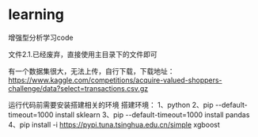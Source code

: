 # learning
增强型分析学习code

文件2.1.已经废弃，直接使用主目录下的文件即可

有一个数据集很大，无法上传，自行下载，下载地址：https://www.kaggle.com/competitions/acquire-valued-shoppers-challenge/data?select=transactions.csv.gz

运行代码前需要安装搭建相关的环境
搭建环境：
1、python
2、pip --default-timeout=1000 install sklearn
3、pip --default-timeout=1000 install pandas
4、pip install -i https://pypi.tuna.tsinghua.edu.cn/simple xgboost


